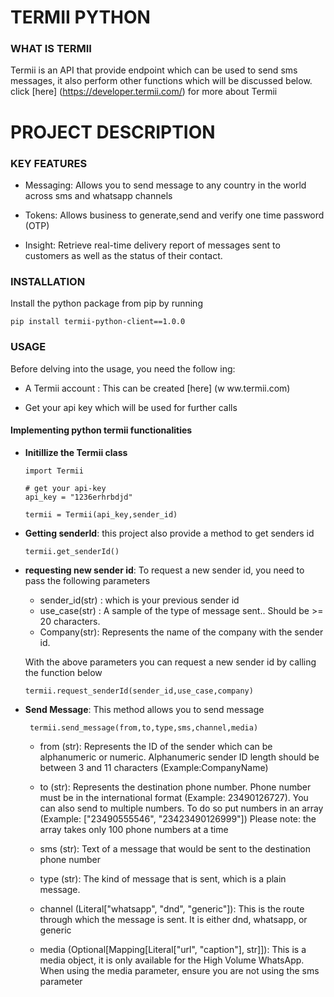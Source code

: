 # TERMII PYTHON

### WHAT IS TERMII

Termii is an API that provide endpoint which can be used to send sms messages, it also perform other functions which will be discussed below.
click [here] (https://developer.termii.com/) for more about Termii

# PROJECT DESCRIPTION

### KEY FEATURES

- Messaging: Allows you to send message to any country in the world across sms and whatsapp channels

- Tokens: Allows business to generate,send and verify one time password (OTP)

- Insight: Retrieve real-time delivery report of messages sent to customers as well as the status of their contact.

### INSTALLATION
Install the python package from pip by running
```
pip install termii-python-client==1.0.0
```

### USAGE
Before delving into the usage, you need the follow
ing:
* A Termii account : This can be created [here] (w
ww.termii.com)

* Get your api key which will be used for further calls

#### Implementing python termii functionalities

- **Initillize the Termii class**
    ```
    import Termii

    # get your api-key 
    api_key = "1236erhrbdjd"

    termii = Termii(api_key,sender_id)

    ```

- **Getting senderId**: this project also provide a method to get senders id 

    ``` termii.get_senderId() ```

- **requesting new sender id**: 
To request a new sender id, you need to pass the following parameters
    * sender_id(str) : which is your previous sender id
    * use_case(str) : A sample of the type of message sent.. Should be >= 20 characters.
    * Company(str): Represents the name of the company with the sender id.

    With the above parameters you can request a new sender id by calling the function below

    ``` termii.request_senderId(sender_id,use_case,company) ```

- **Send Message**: This method allows you to send message
    
    ``` termii.send_message(from,to,type,sms,channel,media)```
    * from (str): Represents the ID of the sender which can be alphanumeric or numeric. Alphanumeric sender ID length should be between 3 and 11 characters (Example:CompanyName)

    * to (str): Represents the destination phone number. Phone number must be in the international format (Example: 23490126727). You can also send to multiple numbers. To do so put numbers in an array (Example: ["23490555546", "23423490126999"]) Please note: the array takes only 100 phone numbers at a time

    * sms (str): Text of a message that would be sent to the destination phone number

    * type (str): The kind of message that is sent, which is a plain message.

    * channel (Literal["whatsapp", "dnd", "generic"]): This is the route through which the message is sent. It is either dnd, whatsapp, or generic

    * media (Optional[Mapping[Literal["url", "caption"], str]]): This is a media object, it is only available for the High Volume WhatsApp. When using the media parameter, ensure you are not using the sms parameter
        




